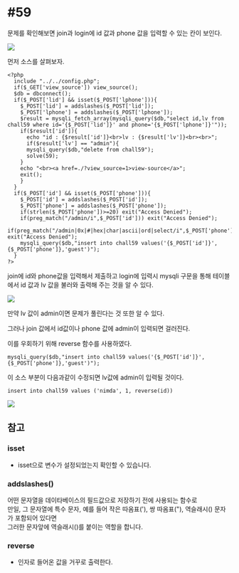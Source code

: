 #59
===

문제를 확인해보면 join과 login에 id 값과 phone 값을 입력할 수 있는 칸이 보인다.

![](https://postfiles.pstatic.net/MjAyMDAxMDVfNzcg/MDAxNTc4MjE2NjQ3NTA2.QFXHjWkXIF3Nsg85JFL5yoryzgWAg14g3WmBpeQp1H4g.oUeH1PkRcU9B29VOG36_SzSvLTZlna19F8e48DLB71Qg.JPEG.rlaeoghks823/K-050.jpg?type=w773)

먼저 소스를 살펴보자.

```
<?php
  include "../../config.php";
  if($_GET['view_source']) view_source();
  $db = dbconnect();
  if($_POST['lid'] && isset($_POST['lphone'])){
    $_POST['lid'] = addslashes($_POST['lid']);
    $_POST['lphone'] = addslashes($_POST['lphone']);
    $result = mysqli_fetch_array(mysqli_query($db,"select id,lv from chall59 where id='{$_POST['lid']}' and phone='{$_POST['lphone']}'"));
    if($result['id']){
      echo "id : {$result['id']}<br>lv : {$result['lv']}<br><br>";
      if($result['lv'] == "admin"){
      mysqli_query($db,"delete from chall59");
      solve(59);
    }
    echo "<br><a href=./?view_source=1>view-source</a>";
    exit();
    }
  }
  if($_POST['id'] && isset($_POST['phone'])){
    $_POST['id'] = addslashes($_POST['id']);
    $_POST['phone'] = addslashes($_POST['phone']);
    if(strlen($_POST['phone'])>=20) exit("Access Denied");
    if(preg_match("/admin/i",$_POST['id'])) exit("Access Denied");
    if(preg_match("/admin|0x|#|hex|char|ascii|ord|select/i",$_POST['phone'])) exit("Access Denied");
    mysqli_query($db,"insert into chall59 values('{$_POST['id']}',{$_POST['phone']},'guest')");
  }
?>
```

join에 id와 phone값을 입력해서 제출하고 login에 입력시 mysqli 구문을 통해 테이블에서 id 값과 lv 값을 불러와 출력해 주는 것을 알 수 있다.

![](https://postfiles.pstatic.net/MjAyMDAxMDVfODMg/MDAxNTc4MjE2NjUwMjk0.ko6VSRznPc56vFVtar77qE2QHsFllHprwvjTht_J78Mg.ihyo4ghM3S2xqzGJ_G7RsfxtE0uG42XfkD6lGW6CcnEg.JPEG.rlaeoghks823/K-051.jpg?type=w773)

만약 lv 값이 admin이면 문제가 풀린다는 것 또한 알 수 있다.

그러나 join 값에서 id값이나 phone 값에 admin이 입력되면 걸러진다.

이를 우회하기 위해 reverse 함수를 사용하였다.

`mysqli_query($db,"insert into chall59 values('{$_POST['id']}',{$_POST['phone']},'guest')");`  

이 소스 부분이 다음과같이 수정되면 lv값에 admin이 입력될 것이다.

`insert into chall59 values ('nimda', 1, reverse(id))`

![](https://postfiles.pstatic.net/MjAyMDAxMDVfODYg/MDAxNTc4MjE2NjUzNDA5.SuPYYuYun7vZPBV1jEB1CkBX8mtttIO5L7vHai-Bq8cg.TYpysE15fgveoQ_rd_B2FfLy-vyqxslO5gT-m_cEoHYg.JPEG.rlaeoghks823/K-052.jpg?type=w773)

## 참고

### isset
* isset으로 변수가 설정되었는지 확인할 수 있습니다.

### addslashes()

어떤 문자열을 데이타베이스의 필드값으로 저장하기 전에 사용되는 함수로  
만일, 그 문자열에 특수 문자, 예를 들어 작은 따옴표('), 쌍 따옴표("), 역슬래시(\) 문자가 포함되어 있다면   
그러한 문자앞에 역슬래시(\)를 붙이는 역할을 합니다.

 ### reverse 
 * 인자로 들어온 값을 거꾸로 출력한다.
